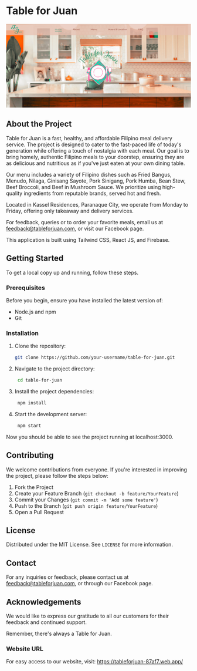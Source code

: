 # Table for Juan 

![Master Siomai](./src/images/ss.png)

## About the Project

Table for Juan is a fast, healthy, and affordable Filipino meal delivery service. The project is designed to cater to the fast-paced life of today's generation while offering a touch of nostalgia with each meal. Our goal is to bring homely, authentic Filipino meals to your doorstep, ensuring they are as delicious and nutritious as if you've just eaten at your own dining table.

Our menu includes a variety of Filipino dishes such as Fried Bangus, Menudo, Nilaga, Ginisang Sayote, Pork Sinigang, Pork Humba, Bean Stew, Beef Broccoli, and Beef in Mushroom Sauce. We prioritize using high-quality ingredients from reputable brands, served hot and fresh.

Located in Kassel Residences, Paranaque City, we operate from Monday to Friday, offering only takeaway and delivery services.

For feedback, queries or to order your favorite meals, email us at feedback@tableforjuan.com, or visit our Facebook page.

This application is built using Tailwind CSS, React JS, and Firebase. 

## Getting Started

To get a local copy up and running, follow these steps. 

### Prerequisites

Before you begin, ensure you have installed the latest version of:

- Node.js and npm
- Git

### Installation

1. Clone the repository:
   ```bash
   git clone https://github.com/your-username/table-for-juan.git

2. Navigate to the project directory:
   ```bash
    cd table-for-juan
3. Install the project dependencies:
   ```bash
    npm install
5. Start the development server:
   ```bash
    npm start

Now you should be able to see the project running at localhost:3000. 

## Contributing

We welcome contributions from everyone. If you're interested in improving the project, please follow the steps below:

1. Fork the Project
2. Create your Feature Branch (`git checkout -b feature/YourFeature`)
3. Commit your Changes (`git commit -m 'Add some feature'`)
4. Push to the Branch (`git push origin feature/YourFeature`)
5. Open a Pull Request

## License

Distributed under the MIT License. See `LICENSE` for more information.

## Contact

For any inquiries or feedback, please contact us at feedback@tableforjuan.com, or through our Facebook page.

## Acknowledgements

We would like to express our gratitude to all our customers for their feedback and continued support.

Remember, there's always a Table for Juan.

### Website URL

For easy access to our website, visit: https://tableforjuan-87af7.web.app/
